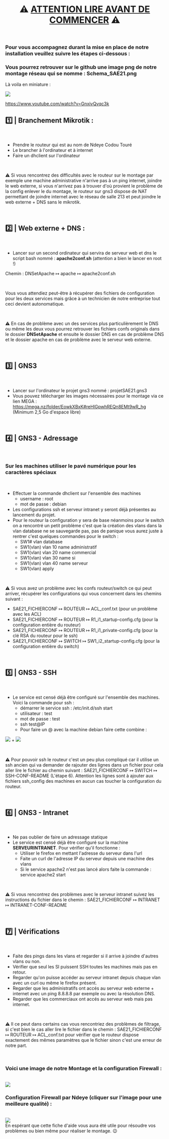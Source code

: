 # <center><b>⚠️ <u>ATTENTION LIRE AVANT DE COMMENCER</u> ⚠️</b></center>

<br />

### Pour vous accompagnez durant la mise en place de notre installation veuillez suivre les étapes ci-dessous :
### Vous pourrez retrouver sur le github une image png de notre montage réseau qui se nomme : **Schema_SAE21.png**

Là voila en miniature :

<img src="Schema_SAE21.png">

<br />

https://www.youtube.com/watch?v=GnxivQvqc3k

## 1️⃣ | Branchement Mikrotik :

<br />

* Prendre le routeur qui est au nom de Ndeye Codou Touré
* Le brancher à l'ordinateur et à internet
* Faire un dhclient sur l'ordinateur

<br />

⚠️ Si vous rencontrez des difficultés avec le routeur sur le montage par exemple une machine administrative n'arrive pas à un ping internet, joindre le web externe, si vous n'arrivez pas à trouver d'où provient le problème de la config enlever le du montage, le routeur sur gns3 dispose de NAT permettant de joindre internet avec le réseau de salle 213 et peut joindre le web externe + DNS sans le mikrotik.

<br />

## 2️⃣ | Web externe + DNS :

<br />

* Lancer sur un second ordinateur qui servira de serveur web et dns le script bash nommé : **apache2conf.sh** (attention a bien le lancer en root !)

Chemin : DNSetApache ↦ apache ↦ apache2conf.sh

<br />

Vous vous attendiez peut-être à récupérer des fichiers de configuration pour les deux services mais grâce à un technicien de notre entreprise tout ceci devient autonomatique.

<br />

⚠️ En cas de problème avec un des services plus particulièrement le DNS ou même les deux vous pourrez retrouver les fichiers confs originals dans le dossier **DNSetApache** et ensuite le dossier DNS en cas de problème DNS et le dossier apache en cas de problème avec le serveur web externe.

<br />

## 3️⃣ | GNS3

<br />

* Lancer sur l'ordinateur le projet gns3 nommé : projetSAE21.gns3
* Vous pouvez télécharger les images nécessaires pour le montage via ce lien MEGA : https://mega.nz/folder/EowkXBxK#reHlGpwhREQn8EMt9wR_hg (Minimum 2,5 Go d'espace libre)

<br />

## 4️⃣ | GNS3 - Adressage

<br />

### **Sur les machines utiliser le pavé numérique pour les caractères spéciaux**

<br />

* Effectuer la commande dhclient sur l'ensemble des machines
    * username : root
    * mot de passe : debian
* Les configurations ssh et serveur intranet y seront déjà présentes au lancement du projet.
* Pour le routeur la configuration y sera de base néanmoins pour le switch on a rencontré un petit problème c'est que la création des vlans dans la vlan database ne se sauvegarde pas, pas de panique vous aurez juste à rentrer c'est quelques commandes pour le switch :
    * SW1# vlan database
    * SW1(vlan) vlan 10 name administratif
    * SW1(vlan) vlan 20 name commercial
    * SW1(vlan) vlan 30 name si
    * SW1(vlan) vlan 40 name serveur
    * SW1(vlan) apply

<br />

⚠️ Si vous avez un problème avec les confs routeur/switch ce qui peut arriver, récupérer les configurations qui vous concernent dans les chemins suivant : 
* SAE21_FICHIERCONF ↦ ROUTEUR ↦ ACL_conf.txt (pour un problème avec les ACL) 
* SAE21_FICHIERCONF ↦ ROUTEUR ↦ R1_i1_startup-config.cfg (pour la configuration entière du routeur) 
* SAE21_FICHIERCONF ↦ ROUTEUR ↦ R1_i1_private-config.cfg (pour la clé RSA du routeur pour le ssh) 
* SAE21_FICHIERCONF ↦ SWITCH ↦ SW1_i2_startup-config.cfg (pour la configuration entière du switch)

<br />

## 5️⃣ | GNS3 - SSH

<br />

* Le service est censé déjà être configuré sur l'ensemble des machines. Voici la commande pour ssh :
    * démarrer le service ssh : /etc/init.d/ssh start
    * utilisateur : test
    * mot de passe : test
    * ssh test@IP
    * Pour faire un @ avec la machine debian faire cette combine :

<img src="/MARKDOWN_IMG/MAJ.png"> + <img src="/MARKDOWN_IMG/2.png">

<br />

⚠️ Pour pouvoir ssh le routeur c'est un peu plus compliqué car il utilise un ssh ancien qui va demander de rajouter des lignes dans un fichier pour cela aller lire le fichier au chemin suivant : SAE21_FICHIERCONF ↦ SWITCH ↦ SSH-CONF-README (L'étape 6).
Attention les lignes sont à ajouter aux fichiers ssh_config des machines en aucun cas toucher la configuration du routeur.

<br />

## 6️⃣ | GNS3 - Intranet

<br />

* Ne pas oublier de faire un adressage statique
* Le service est censé déjà être configuré sur la machine **SERVEURINTRANET**. Pour vérifier qu'il fonctionne :
    * Utiliser le firefox en mettant l'adresse du serveur dans l'url
    * Faite un curl de l'adresse IP du serveur depuis une machine des vlans
    * Si le service apache2 n'est pas lancé alors faite la commande : service apache2 start

<br />

⚠️ Si vous rencontrez des problèmes avec le serveur intranet suivez les instructions du fichier dans le chemin : SAE21_FICHIERCONF ↦ INTRANET ↦ INTRANET-CONF-README

<br />

## 7️⃣ | Vérifications

<br />

* Faite des pings dans les vlans et regarder si il arrive à joindre d'autres vlans ou non.
* Vérifier que seul les SI puissent SSH toutes les machines mais pas en retour.
* Regarder qu'on puisse accéder au serveur intranet depuis chaque vlan avec un curl ou même le firefox présent.
* Regarder que les administratifs ont accés au serveur web externe + internet avec un ping 8.8.8.8 par exemple ou avec la résolution DNS.
* Regarder que les commerciaux ont accés au serveur web mais pas internet.

<br />

⚠️ Il ce peut dans certains cas vous rencontriez des problèmes de filtrage, si c'est bien le cas aller lire le fichier dans le chemin : SAE21_FICHIERCONF ↦ ROUTEUR ↦ ACL_conf.txt pour vérifier que le routeur dispose exactement des mêmes paramètres que le fichier sinon c'est une erreur de notre part.

<br />

### Voici une image de notre Montage et la configuration Firewall :
<br />

<img src="/MARKDOWN_IMG/Routeur_SAE.png">

<br />

### Configuration Firewall par Ndeye (cliquer sur l'image pour une meilleure qualité) :

<br />

<img src="/MARKDOWN_IMG/FIREWALL.png">

<br />
En espérant que cette fiche d'aide vous aura été utile pour résoudre vos problèmes ou bien même pour réaliser le montage. 😉


